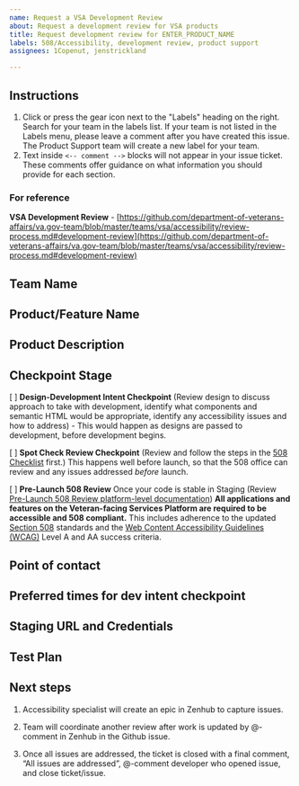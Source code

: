 ```yaml
---
name: Request a VSA Development Review
about: Request a development review for VSA products
title: Request development review for ENTER_PRODUCT_NAME
labels: 508/Accessibility, development review, product support
assignees: 1Copenut, jenstrickland

---
```


## Instructions

1. Click or press the gear icon next to the "Labels" heading on the right. Search for your team in the labels list. If your team is not listed in the Labels menu, please leave a comment after you have created this issue. The Product Support team will create a new label for your team.
2. Text inside `<-- comment -->` blocks will not appear in your issue ticket. These comments offer guidance on what information you should provide for each section.

### For reference

**VSA Development Review** - [https://github.com/department-of-veterans-affairs/va.gov-team/blob/master/teams/vsa/accessibility/review-process.md#development-review](https://github.com/department-of-veterans-affairs/va.gov-team/blob/master/teams/vsa/accessibility/review-process.md#development-review)

## Team Name

<!-- Add your team name on the next line -->

## Product/Feature Name

<!-- Add your product/feature name on the next line -->

## Product Description


## Checkpoint Stage

[ ] **Design-Development Intent Checkpoint** (Review design to discuss approach to take with development, identify what components and semantic HTML would be appropriate, identify any accessibility issues and how to address) - This would happen as designs are passed to development, before development begins.

[ ] **Spot Check Review Checkpoint** (Review and follow the steps in the [508 Checklist](https://github.com/department-of-veterans-affairs/va.gov-team/blob/master/platform/accessibility/508-checklist.md) first.) This happens well before launch, so that the 508 office can review and any issues addressed *before* launch.

[ ] **Pre-Launch 508 Review** Once your code is stable in Staging (Review [Pre-Launch 508 Review platform-level documentation](https://github.com/department-of-veterans-affairs/va.gov-team/edit/master/platform/accessibility/508-request-prelaunch-review.md)) **All applications and features on the Veteran-facing Services Platform are required to be accessible and 508 compliant.** This includes adherence to the updated [Section 508](https://www.section508.gov/) standards and the [Web Content Accessibility Guidelines (WCAG)](https://www.w3.org/TR/WCAG20/) Level A and AA success criteria.


## Point of contact

<!-- Add your name on the next line -->

## Preferred times for dev intent checkpoint

<!-- Include any preferred times or dates on the next line -->

## Staging URL and Credentials

<!-- Add your info on the next line -->

## Test Plan

<!-- Add your info on the next line -->

## Next steps

1. Accessibility specialist will create an epic in Zenhub to capture issues.

2. Team will coordinate another review after work is updated by @-comment in Zenhub in the Github issue.

3. Once all issues are addressed, the ticket is closed with a final comment, “All issues are addressed”, @-comment developer who opened issue, and close ticket/issue.
